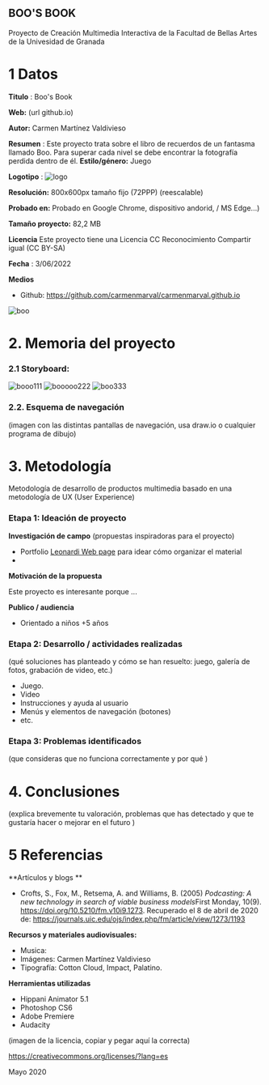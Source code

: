 ## BOO'S BOOK

Proyecto de Creación Multimedia Interactiva de la  Facultad de Bellas Artes de la Univesidad de Granada



# 1 Datos 



**Titulo** : Boo's Book

**Web:**   (url github.io)

**Autor:**  Carmen Martínez Valdivieso

**Resumen** : Este proyecto trata sobre el libro de recuerdos de un fantasma llamado Boo. Para superar cada nivel se debe encontrar la fotografía perdida dentro de él.
**Estilo/género:**  Juego 

**Logotipo** : 
![logo](https://user-images.githubusercontent.com/106731452/171988809-e29561ee-3058-4949-8a3b-ac8783d863bf.png)




**Resolución:** 800x600px tamaño fijo (72PPP) (reescalable)

**Probado en:**   Probado en Google Chrome, dispositivo andorid,    / MS Edge...)

**Tamaño proyecto:** 82,2 MB 

**Licencia** Este proyecto tiene una Licencia CC Reconocimiento Compartir igual (CC BY-SA)

**Fecha** : 3/06/2022

**Medios** 
- Github: https://github.com/carmenmarval/carmenmarval.github.io


![boo](https://user-images.githubusercontent.com/106731452/171992455-e23d30e6-31ee-466b-8ad6-29d0bfff9165.png)


# 2. Memoria del proyecto 

### 2.1 Storyboard: 
![booo111](https://user-images.githubusercontent.com/106731452/171992085-4c2908f0-d6d0-41e6-a774-891964cc2f0b.png)
![booooo222](https://user-images.githubusercontent.com/106731452/171992153-81e0f462-d009-4d8f-965c-773974af566d.png)
![boo333](https://user-images.githubusercontent.com/106731452/171992295-b7764252-718b-47b9-bdee-990f81205dab.png)




### 2.2. Esquema de navegación 



(imagen con las distintas pantallas de navegación, usa draw.io o cualquier programa de dibujo)







# 3. Metodología

Metodología de desarrollo de productos multimedia basado en una metodología de UX (User Experience)



### Etapa 1: Ideación de proyecto

**Investigación de campo** (propuestas inspiradoras para el proyecto)

- Portfolio [Leonardi Web page](http://www.rleonardi.com/interactive-resume/) para idear cómo organizar el material
- 



**Motivación de la propuesta** 

Este  proyecto es interesante porque ... 



**Publico / audiencia**

- Orientado a niños +5 años





### Etapa 2: Desarrollo / actividades realizadas

(qué soluciones has planteado y cómo se han resuelto: juego, galería de fotos, grabación de video, etc.)

- Juego. 
- Video 
- Instrucciones y ayuda al usuario 
- Menús y elementos de navegación (botones)
- etc.



### Etapa 3: Problemas identificados

(que consideras que no  funciona correctamente y por qué )



# 4. Conclusiones 

(explica brevemente tu valoración, problemas que has detectado y que te gustaría hacer o mejorar en el futuro )







# 5 Referencias 

**Artículos y blogs ** 

- Crofts, S., Fox, M., Retsema, A. and Williams, B. (2005) *Podcasting: A new technology in search of viable business models*First Monday, 10(9). https://doi.org/10.5210/fm.v10i9.1273. Recuperado el 8 de abril de 2020 de: https://journals.uic.edu/ojs/index.php/fm/article/view/1273/1193

**Recursos y materiales audiovisuales:**

* Musica:  
* Imágenes:  Carmen Martínez Valdivieso
* Tipografía: Cotton Cloud, Impact, Palatino.

**Herramientas utilizadas**

- Hippani Animator 5.1
- Photoshop CS6
- Adobe Premiere
- Audacity




(imagen de la licencia, copiar y pegar aquí la correcta)

https://creativecommons.org/licenses/?lang=es

Mayo 2020
